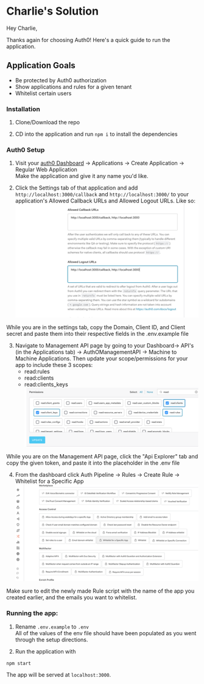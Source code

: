 # Charlie's Solution
Hey Charlie,

Thanks again for choosing Auth0! Here's a quick guide to run the application.

## Application Goals
- Be protected by Auth0 authorization
- Show applications and rules for a given tenant
- Whitelist certain users


### Installation
1. Clone/Download the repo

2. CD into the application and run ```npm i``` to install the dependencies

### Auth0 Setup
1. Visit your [auth0 Dashboard](https://manage.auth0.com/dashboard/) -> Applications -> Create Application -> Regular Web Application <br>
Make the application and give it any name you'd like.

2. Click the Settings tab of that application and add `http://localhost:3000/callback` and `http://localhost:3000/` to your application's Allowed Callback URLs and Allowed Logout URLs. Like so:
![Alt text](./public/dashboard.png?raw=true "Auth0 App Settings")

While you are in the settings tab, copy the Domain, Client ID, and Client secret and paste them into their respective fields in the .env.example file

3. Navigate to Management API page by going to your Dashboard-> API's (in the Applications tab) -> AuthOManagementAPI -> Machine to Machine Applications. Then update your scope/permissions for your app to include these 3 scopes:
    - read:rules
    - read:clients
    - read:clients_keys
![Alt text](./public/scope.png?raw=true "Auth0 Management API Page")


While you are on the Management API page, click the "Api Explorer" tab and copy the given token, and paste it into the placeholder in the .env file

4. From the dashboard click Auth Pipeline -> Rules -> Create Rule -> Whitelist for a Specific App
![Alt text](./public/whitelist.png?raw=true "Whitelist Rule")

Make sure to edit the newly made Rule script with the name of the app you created earlier, and the emails you want to whitelist. 


### Running the app:

1. Rename `.env.example` to `.env` <br>
All of the values of the env file should have been populated as you went through the setup directions. 

2. Run the application with
```
npm start
```
The app will be served at `localhost:3000`.
